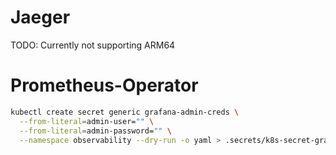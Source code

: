 # Jaeger

TODO: Currently not supporting ARM64

# Prometheus-Operator

```bash
kubectl create secret generic grafana-admin-creds \
  --from-literal=admin-user="" \
  --from-literal=admin-password="" \
  --namespace observability --dry-run -o yaml > .secrets/k8s-secret-grafana-admin-creds.yaml
```
